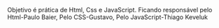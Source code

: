Objetivo é prática de Html, Css e JavaScript. Ficando responsável pelo Html-Paulo Baier, Pelo CSS-Gustavo, Pelo JavaScript-Thiago Keveluk
